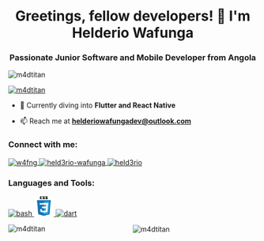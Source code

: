 <h1 align="center">Greetings, fellow developers! 👋 I'm Helderio Wafunga</h1>
<h3 align="center">Passionate Junior Software and Mobile Developer from Angola</h3>

<p align="left"> 
  <img src="https://komarev.com/ghpvc/?username=m4dtitan&label=Profile%20views&color=0e75b6&style=flat" alt="m4dtitan" /> 
</p>

<p align="left"> 
  <a href="https://github.com/ryo-ma/github-profile-trophy">
    <img src="https://github-profile-trophy.vercel.app/?username=m4dtitan" alt="m4dtitan" />
  </a>
</p>

- 🌱 Currently diving into **Flutter and React Native**

- 📫 Reach me at **helderiowafungadev@outlook.com**

<h3 align="left">Connect with me:</h3>
<p align="left">
  <a href="https://twitter.com/w4fng" target="blank">
    <img align="center" src="https://raw.githubusercontent.com/rahuldkjain/github-profile-readme-generator/master/src/images/icons/Social/twitter.svg" alt="w4fng" height="30" width="40" />
  </a>
  <a href="https://linkedin.com/in/held3rio-wafunga-062a6b257" target="blank">
    <img align="center" src="https://raw.githubusercontent.com/rahuldkjain/github-profile-readme-generator/master/src/images/icons/Social/linked-in-alt.svg" alt="held3rio-wafunga" height="30" width="40" />
  </a>
  <a href="https://stackoverflow.com/users/held3rio" target="blank">
    <img align="center" src="https://raw.githubusercontent.com/rahuldkjain/github-profile-readme-generator/master/src/images/icons/Social/stack-overflow.svg" alt="held3rio" height="30" width="40" />
  </a>
  <!-- Add more social links as needed -->
</p>

<h3 align="left">Languages and Tools:</h3>
<p align="left">
  <a href="https://www.gnu.org/software/bash/" target="_blank" rel="noreferrer">
    <img src="https://www.vectorlogo.zone/logos/gnu_bash/gnu_bash-icon.svg" alt="bash" width="40" height="40"/>
  </a>
  <a href="https://www.w3schools.com/css/" target="_blank" rel="noreferrer">
    <img src="https://raw.githubusercontent.com/devicons/devicon/master/icons/css3/css3-original-wordmark.svg" alt="css3" width="40" height="40"/>
  </a>
  <a href="https://dart.dev" target="_blank" rel="noreferrer">
    <img src="https://www.vectorlogo.zone/logos/dartlang/dartlang-icon.svg" alt="dart" width="40" height="40"/>
  </a>
  <!-- Add more tools and languages as needed -->
</p>

<p align="left">
  <img align="left" src="https://github-readme-stats.vercel.app/api/top-langs?username=m4dtitan&show_icons=true&locale=en&layout=compact" alt="m4dtitan" />
</p>

<p align="center">
  <img align="center" src="https://github-readme-stats.vercel.app/api?username=m4dtitan&show_icons=true&locale=en" alt="m4dtitan" />
</p>

<!---
M4DTitan/M4DTitan is a ✨ special ✨ repository because its `README.md` (this file) appears on your GitHub profile.
You can click the Preview link to take a look at your changes.
--->

